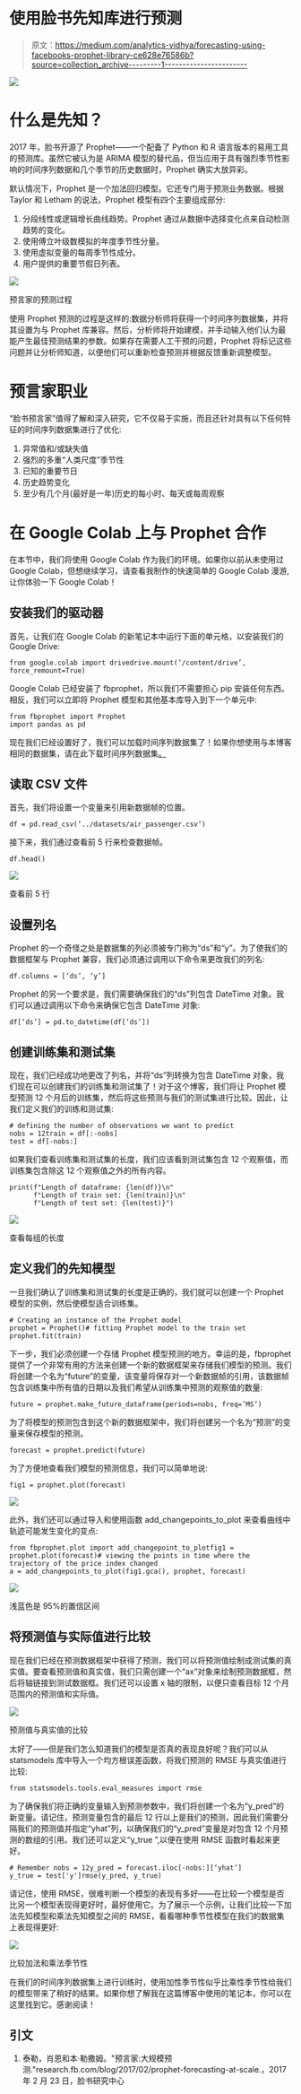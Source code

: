 # 使用脸书先知库进行预测

> 原文：<https://medium.com/analytics-vidhya/forecasting-using-facebooks-prophet-library-ce628e76586b?source=collection_archive---------1----------------------->

![](img/7605b96123609ba4f8a5ba1042587a06.png)

# 什么是先知？

2017 年，脸书开源了 Prophet——一个配备了 Python 和 R 语言版本的易用工具的预测库。虽然它被认为是 ARIMA 模型的替代品，但当应用于具有强烈季节性影响的时间序列数据和几个季节的历史数据时，Prophet 确实大放异彩。

默认情况下，Prophet 是一个加法回归模型。它还专门用于预测业务数据。根据 Taylor 和 Letham 的说法，Prophet 模型有四个主要组成部分:

1.  分段线性或逻辑增长曲线趋势。Prophet 通过从数据中选择变化点来自动检测趋势的变化。
2.  使用傅立叶级数模拟的年度季节性分量。
3.  使用虚拟变量的每周季节性成分。
4.  用户提供的重要节假日列表。

![](img/445c2e1dffbad867442f2a3970a1eff4.png)

预言家的预测过程

使用 Prophet 预测的过程是这样的:数据分析师将获得一个时间序列数据集，并将其设置为与 Prophet 库兼容。然后，分析师将开始建模，并手动输入他们认为最能产生最佳预测结果的参数。如果存在需要人工干预的问题，Prophet 将标记这些问题并让分析师知道，以便他们可以重新检查预测并根据反馈重新调整模型。

# 预言家职业

“脸书预言家”值得了解和深入研究，它不仅易于实施，而且还针对具有以下任何特征的时间序列数据集进行了优化:

1.  异常值和/或缺失值
2.  强烈的多重“人类尺度”季节性
3.  已知的重要节日
4.  历史趋势变化
5.  至少有几个月(最好是一年)历史的每小时、每天或每周观察

# 在 Google Colab 上与 Prophet 合作

在本节中，我们将使用 Google Colab 作为我们的环境。如果你以前从未使用过 Google Colab，但想继续学习，请查看我制作的快速简单的 Google Colab 漫游,让你体验一下 Google Colab！

## 安装我们的驱动器

首先，让我们在 Google Colab 的新笔记本中运行下面的单元格，以安装我们的 Google Drive:

```
from google.colab import drivedrive.mount(‘/content/drive’, force_remount=True)
```

Google Colab 已经安装了 fbprophet，所以我们不需要担心 pip 安装任何东西。相反，我们可以立即将 Prophet 模型和其他基本库导入到下一个单元中:

```
from fbprophet import Prophet
import pandas as pd
```

现在我们已经设置好了，我们可以加载时间序列数据集了！如果你想使用与本博客相同的数据集，请在此下载时间序列数据集[。](https://github.com/Lewis34cs/fb_prophet_blog_notebook/blob/main/air_passenger.csv)

## 读取 CSV 文件

首先，我们将设置一个变量来引用新数据帧的位置。

```
df = pd.read_csv(‘../datasets/air_passenger.csv’)
```

接下来，我们通过查看前 5 行来检查数据帧。

```
df.head()
```

![](img/06978dfbffaaa7fe16cec544faaa3425.png)

查看前 5 行

## 设置列名

Prophet 的一个奇怪之处是数据集的列必须被专门称为“ds”和“y”。为了使我们的数据框架与 Prophet 兼容，我们必须通过调用以下命令来更改我们的列名:

```
df.columns = [‘ds’, ‘y’]
```

Prophet 的另一个要求是，我们需要确保我们的“ds”列包含 DateTime 对象。我们可以通过调用以下命令来确保它包含 DateTime 对象:

```
df[‘ds’] = pd.to_datetime(df[‘ds’])
```

## 创建训练集和测试集

现在，我们已经成功地更改了列名，并将“ds”列转换为包含 DateTime 对象，我们现在可以创建我们的训练集和测试集了！对于这个博客，我们将让 Prophet 模型预测 12 个月后的训练集，然后将这些预测与我们的测试集进行比较。因此，让我们定义我们的训练和测试集:

```
# defining the number of observations we want to predict
nobs = 12train = df[:-nobs]
test = df[-nobs:]
```

如果我们查看训练集和测试集的长度，我们应该看到测试集包含 12 个观察值，而训练集包含除这 12 个观察值之外的所有内容。

```
print(f"Length of dataframe: {len(df)}\n"
      f"Length of train set: {len(train)}\n"
      f"Length of test set: {len(test)}")
```

![](img/1a204803589cf5d3094bdb46fbf41d19.png)

查看每组的长度

## 定义我们的先知模型

一旦我们确认了训练集和测试集的长度是正确的，我们就可以创建一个 Prophet 模型的实例，然后使模型适合训练集。

```
# Creating an instance of the Prophet model
prophet = Prophet()# fitting Prophet model to the train set
prophet.fit(train)
```

下一步，我们必须创建一个存储 Prophet 模型预测的地方。幸运的是，fbprophet 提供了一个非常有用的方法来创建一个新的数据框架来存储我们模型的预测。我们将创建一个名为“future”的变量，该变量将保存对一个新数据帧的引用，该数据帧包含训练集中所有值的日期以及我们希望从训练集中预测的观察值的数量:

```
future = prophet.make_future_dataframe(periods=nobs, freq=’MS’)
```

为了将模型的预测包含到这个新的数据框架中，我们将创建另一个名为“预测”的变量来保存模型的预测。

```
forecast = prophet.predict(future)
```

为了方便地查看我们模型的预测信息，我们可以简单地说:

```
fig1 = prophet.plot(forecast)
```

![](img/3097202237adc081aa1e5fd22bff6aed.png)

此外，我们还可以通过导入和使用函数 add_changepoints_to_plot 来查看曲线中轨迹可能发生变化的变点:

```
from fbprophet.plot import add_changepoint_to_plotfig1 = prophet.plot(forecast)# viewing the points in time where the trajectory of the price index changed
a = add_changepoints_to_plot(fig1.gca(), prophet, forecast)
```

![](img/008b889090f88a21f5d6d99d84f3343e.png)

浅蓝色是 95%的置信区间

## 将预测值与实际值进行比较

现在我们已经在预测数据框架中获得了预测，我们可以将预测值绘制成测试集的真实值。要查看预测值和真实值，我们只需创建一个“ax”对象来绘制预测数据框，然后将轴链接到测试数据框。我们还可以设置 x 轴的限制，以便只查看目标 12 个月范围内的预测值和实际值。

![](img/99d9f8649533576100b3e753a1b52bae.png)

预测值与真实值的比较

太好了——但是我们怎么知道我们的模型是否真的表现良好呢？我们可以从 statsmodels 库中导入一个均方根误差函数，将我们预测的 RMSE 与真实值进行比较:

```
from statsmodels.tools.eval_measures import rmse
```

为了确保我们将正确的变量输入到预测参数中，我们将创建一个名为“y_pred”的新变量。请记住，预测变量包含的最后 12 行以上是我们的预测，因此我们需要分隔我们的预测值并指定“yhat”列，以确保我们的“y_pred”变量是对包含 12 个月预测的数组的引用。我们还可以定义“y_true ”,以便在使用 RMSE 函数时看起来更好。

```
# Remember nobs = 12y_pred = forecast.iloc[-nobs:][‘yhat’]
y_true = test['y']rmse(y_pred, y_true)
```

请记住，使用 RMSE，很难判断一个模型的表现有多好——在比较一个模型是否比另一个模型表现得更好时，最好使用它。为了展示一个示例，让我们比较一下加法先知模型和乘法先知模型之间的 RMSE，看看哪种季节性模型在我们的数据集上表现得更好:

![](img/46e4d9d6ab4a7e1d5fff8a8845f557df.png)

比较加法和乘法季节性

在我们的时间序列数据集上进行训练时，使用加性季节性似乎比乘性季节性给我们的模型带来了稍好的结果。如果你想了解我在这篇博客中使用的笔记本，你可以在这里找到它。感谢阅读！

## 引文

1.  泰勒，肖恩和本·勒撒姆。"预言家:大规模预测."research.fb.com/blog/2017/02/prophet-forecasting-at-scale.，2017 年 2 月 23 日，脸书研究中心